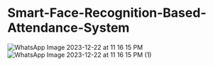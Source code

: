 # Smart-Face-Recognition-Based-Attendance-System
![WhatsApp Image 2023-12-22 at 11 16 15 PM](https://github.com/user-attachments/assets/d8d98dea-6987-42a3-9f63-0c518e9ab594)
![WhatsApp Image 2023-12-22 at 11 16 15 PM (1)](https://github.com/user-attachments/assets/67edd95d-e172-4f9d-a01f-ccb60909a0a7)
